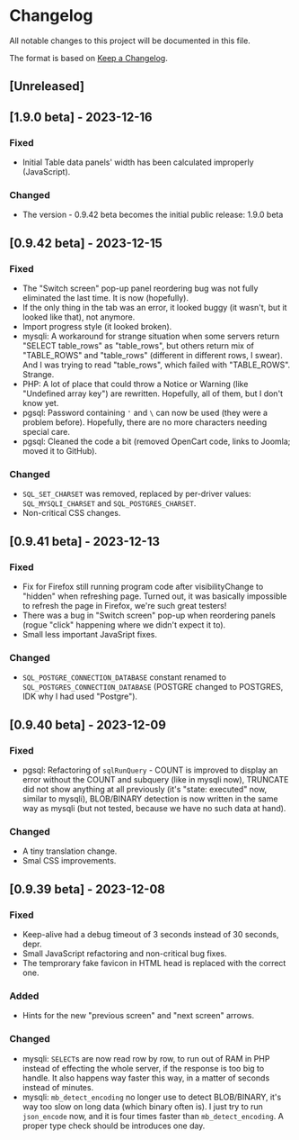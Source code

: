 # Changelog

All notable changes to this project will be documented in this file.

The format is based on [Keep a Changelog](https://keepachangelog.com/en/1.0.0/).

## [Unreleased]

## [1.9.0 beta] - 2023-12-16

### Fixed
- Initial Table data panels' width has been calculated improperly (JavaScript).

### Changed
- The version - 0.9.42 beta becomes the initial public release: 1.9.0 beta

## [0.9.42 beta] - 2023-12-15

### Fixed
- The "Switch screen" pop-up panel reordering bug was not fully eliminated the last time. It is now (hopefully).
- If the only thing in the tab was an error, it looked buggy (it wasn't, but it looked like that), not anymore.
- Import progress style (it looked broken).
- mysqli: A workaround for strange situation when some servers return "SELECT table_rows" as "table_rows", but others return mix of "TABLE_ROWS" and "table_rows" (different in different rows, I swear). And I was trying to read "table_rows", which failed with "TABLE_ROWS". Strange.
- PHP: A lot of place that could throw a Notice or Warning (like "Undefined array key") are rewritten. Hopefully, all of them, but I don't know yet.
- pgsql: Password containing `'` and `\` can now be used (they were a problem before). Hopefully, there are no more characters needing special care.
- pgsql: Cleaned the code a bit (removed OpenCart code, links to Joomla; moved it to GitHub).

### Changed
- `SQL_SET_CHARSET` was removed, replaced by per-driver values: `SQL_MYSQLI_CHARSET` and `SQL_POSTGRES_CHARSET`.
- Non-critical CSS changes.

## [0.9.41 beta] - 2023-12-13

### Fixed
- Fix for Firefox still running program code after visibilityChange to "hidden" when refreshing page. Turned out, it was basically impossible to refresh the page in Firefox, we're such great testers!
- There was a bug in "Switch screen" pop-up when reordering panels (rogue "click" happening where we didn't expect it to).
- Small less important JavaSript fixes.

### Changed
- `SQL_POSTGRE_CONNECTION_DATABASE` constant renamed to `SQL_POSTGRES_CONNECTION_DATABASE` (POSTGRE changed to POSTGRES, IDK why I had used "Postgre").

## [0.9.40 beta] - 2023-12-09

### Fixed
- pgsql: Refactoring of `sqlRunQuery` - COUNT is improved to display an error without the COUNT and subquery (like in mysqli now), TRUNCATE did not show anything at all previously (it's "state: executed" now, similar to mysqli), BLOB/BINARY detection is now written in the same way as mysqli (but not tested, because we have no such data at hand).

### Changed
- A tiny translation change.
- Smal CSS improvements.

## [0.9.39 beta] - 2023-12-08

### Fixed
- Keep-alive had a debug timeout of 3 seconds instead of 30 seconds, depr.
- Small JavaScript refactoring and non-critical bug fixes.
- The temprorary fake favicon in HTML head is replaced with the correct one.

### Added
- Hints for the new "previous screen" and "next screen" arrows.

### Changed
- mysqli: `SELECT`s are now read row by row, to run out of RAM in PHP instead of effecting the whole server, if the response is too big to handle. It also happens way faster this way, in a matter of seconds instead of minutes.
- mysqli: `mb_detect_encoding` no longer use to detect BLOB/BINARY, it's way too slow on long data (which binary often is). I just try to run `json_encode` now, and it is four times faster than `mb_detect_encoding`. A proper type check should be introduces one day.
